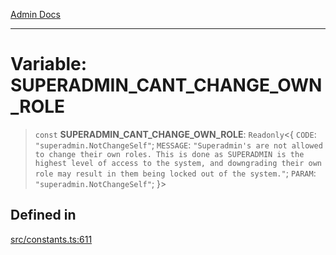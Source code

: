 [Admin Docs](/)

***

# Variable: SUPERADMIN\_CANT\_CHANGE\_OWN\_ROLE

> `const` **SUPERADMIN\_CANT\_CHANGE\_OWN\_ROLE**: `Readonly`\<\{ `CODE`: `"superadmin.NotChangeSelf"`; `MESSAGE`: `"Superadmin's are not allowed to change their own roles. This is done as SUPERADMIN is the highest level of access to the system, and downgrading their own role may result in them being locked out of the system."`; `PARAM`: `"superadmin.NotChangeSelf"`; \}\>

## Defined in

[src/constants.ts:611](https://github.com/Suyash878/talawa-api/blob/cfd688207611ba245c99edd8dbaccb2cdbf6a043/src/constants.ts#L611)
